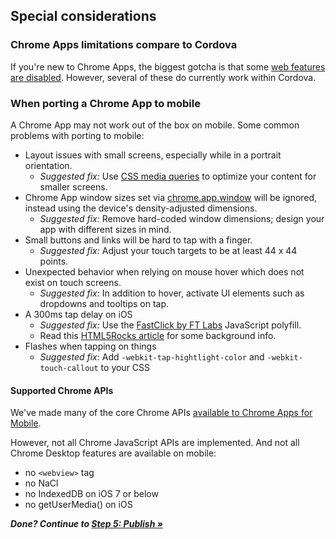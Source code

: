 ## Special considerations

### Chrome Apps limitations compare to Cordova

If you're new to Chrome Apps, the biggest gotcha is that some [web features are disabled](http://developer.chrome.com/apps/app_deprecated). However, several of these do currently work within Cordova.

### When porting a Chrome App to mobile

A Chrome App may not work out of the box on mobile. Some common problems with porting to mobile:

* Layout issues with small screens, especially while in a portrait orientation.
  * _Suggested fix:_ Use [CSS media queries](http://www.html5rocks.com/en/mobile/mobifying/#toc-mediaqueries) to optimize your content for smaller screens.
* Chrome App window sizes set via [chrome.app.window](http://developer.chrome.com/apps/app_window.html) will be ignored, instead using the device's density-adjusted dimensions.
  * _Suggested fix:_ Remove hard-coded window dimensions; design your app with different sizes in mind.
* Small buttons and links will be hard to tap with a finger.
  * _Suggested fix:_ Adjust your touch targets to be at least 44 x 44 points. 
* Unexpected behavior when relying on mouse hover which does not exist on touch screens.
  * _Suggested fix:_ In addition to hover, activate UI elements such as dropdowns and tooltips on tap.
* A 300ms tap delay on iOS
  * _Suggested fix:_ Use the [FastClick by FT Labs](https://github.com/ftlabs/fastclick) JavaScript polyfill.
  * Read this [HTML5Rocks article](http://updates.html5rocks.com/2013/12/300ms-tap-delay-gone-away) for some background info.
* Flashes when tapping on things
  * _Suggested fix:_ Add `-webkit-tap-hightlight-color` and `-webkit-touch-callout` to your CSS

#### Supported Chrome APIs 

We've made many of the core Chrome APIs [available to Chrome Apps for Mobile](APIsAndLibraries.md).

However, not all Chrome JavaScript APIs are implemented. And not all Chrome Desktop features are available on mobile:

  * no `<webview>` tag
  * no NaCl
  * no IndexedDB on iOS 7 or below
  * no getUserMedia() on iOS


_**Done? Continue to [Step 5: Publish &raquo;](Publish.md)**_
